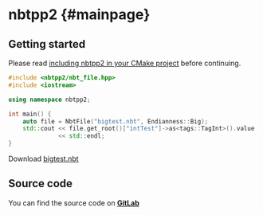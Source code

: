 nbtpp2 {#mainpage}
======

## Getting started
Please read [including nbtpp2 in your CMake project](doc/setup_cmake.md) before continuing.

```cpp
#include <nbtpp2/nbt_file.hpp>
#include <iostream>

using namespace nbtpp2;

int main() {
    auto file = NbtFile("bigtest.nbt", Endianness::Big);
    std::cout << file.get_root()["intTest"]->as<tags::TagInt>().value
              << std::endl;
}
```
Download [bigtest.nbt](https://gitlab.com/rutgerbrf/libnbtpp2/raw/master/assets/bigtest.nbt)

## Source code
You can find the source code on [__GitLab__](https://gitlab.com/rutgerbrf/libnbtpp2)
